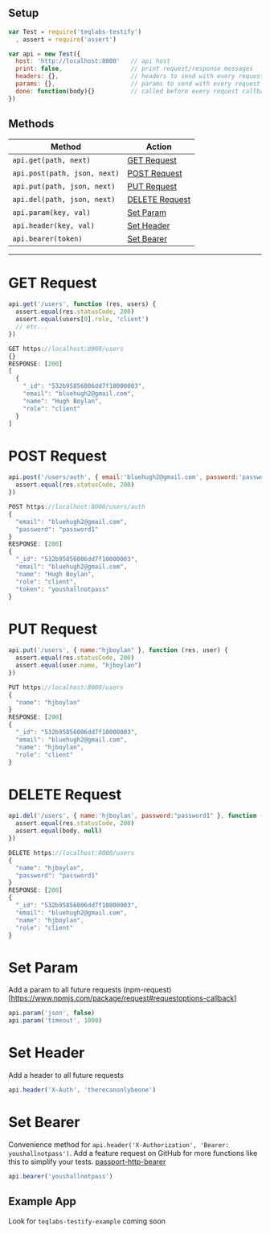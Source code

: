 ## Setup
```javascript
var Test = require('teqlabs-testify')
  , assert = require('assert')

var api = new Test({
  host: 'http://localhost:8000'   // api host
  print: false,                   // print request/response messages
  headers: {},                    // headers to send with every request
  params: {},                     // params to send with every request
  done: function(body){}          // called before every request callback
})
```

## Methods

 Method                       | Action
----------------------------  | -----------------------------------------------------------------------------------------------------------
`api.get(path, next)`         | [GET Request](#get-request)
`api.post(path, json, next)`  | [POST Request](#post-request)
`api.put(path, json, next)`   | [PUT Request](#put-request)
`api.del(path, json, next)`   | [DELETE Request](#delete-request)
`api.param(key, val)`         | [Set Param](#set-param)
`api.header(key, val)`        | [Set Header](#set-header)
`api.bearer(token)`           | [Set Bearer](#set-bearer)


- - -

# GET Request
```javascript
api.get('/users', function (res, users) {
  assert.equal(res.statusCode, 200)
  assert.equal(users[0].role, 'client')
  // etc...
})
```
```javascript
GET https://localhost:8000/users
{}
RESPONSE: [200]
[
  {
    "_id": "532b95856006dd7f10000003",
    "email": "bluehugh2@gmail.com",
    "name": "Hugh Boylan",
    "role": "client"
  }
]
```


# POST Request
```javascript
api.post('/users/auth', { email:'bluehugh2@gmail.com', password:'password1' }, function (res, user) {
  assert.equal(res.statusCode, 200)
})
```
```javascript
POST https://localhost:8000/users/auth
{
  "email": "bluehugh2@gmail.com",
  "password": "password1"
}
RESPONSE: [200]
{
  "_id": "532b95856006dd7f10000003",
  "email": "bluehugh2@gmail.com",
  "name": "Hugh Boylan",
  "role": "client",
  "token": "youshallnotpass"
}
```


# PUT Request
```javascript
api.put('/users', { name:"hjboylan" }, function (res, user) {
  assert.equal(res.statusCode, 200)
  assert.equal(user.name, "hjboylan")
})
```
```javascript
PUT https://localhost:8000/users
{
  "name": "hjboylan"
}
RESPONSE: [200]
{
  "_id": "532b95856006dd7f10000003",
  "email": "bluehugh2@gmail.com",
  "name": "hjboylan",
  "role": "client"
}
```


# DELETE Request
```javascript
api.del('/users', { name:'hjboylan', password:"password1" }, function (res, body) {
  assert.equal(res.statusCode, 200)
  assert.equal(body, null)
})
```
```javascript
DELETE https://localhost:8000/users
{
  "name": "hjboylan",
  "password": "password1"
}
RESPONSE: [200]
{
  "_id": "532b95856006dd7f10000003",
  "email": "bluehugh2@gmail.com",
  "name": "hjboylan",
  "role": "client"
}
```


# Set Param
Add a param to all future requests
(npm-request)[https://www.npmjs.com/package/request#requestoptions-callback]
```javascript
api.param('json', false)
api.param('timeout', 1000)
```


# Set Header
Add a header to all future requests
```javascript
api.header('X-Auth', 'therecanonlybeone')
```


# Set Bearer
Convenience method for ```api.header('X-Authorization', 'Bearer: youshallnotpass')```. Add a feature request on GitHub for more functions like this to simplify your tests.
[passport-http-bearer](https://www.npmjs.com/package/passport-http-bearer)
```javascript
api.bearer('youshallnotpass')
```


## Example App
Look for ```teqlabs-testify-example``` coming soon

